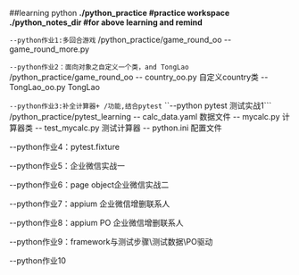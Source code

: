 ﻿##learning python
****./python_practice     #practice workspace
./python_notes_dir    #for above learning and remind****




`--python作业1:多回合游戏`
  /python_practice/game_round_oo
  -- game_round_more.py
  
  
`--python作业2：面向对象之自定义一个类，and TongLao`
  /python_practice/game_round_oo
  -- country_oo.py    自定义country类
  -- TongLao_oo.py    TongLao
  
  
`--python作业3:补全计算器+ /功能,结合pytest`
``--python pytest 测试实战1```
  /python_practice/pytest_learning
  -- calc_data.yaml   数据文件
  -- mycalc.py        计算器类
  -- test_mycalc.py   测试计算器
  -- python.ini       配置文件
  
  
  --python作业4：pytest.fixture 
  
  --python作业5：企业微信实战一
  
  --python作业6：page object企业微信实战二
  
  --python作业7：appium 企业微信增删联系人
  
  --python作业8：appium PO 企业微信增删联系人
  
  --python作业9：framework与测试步骤\测试数据\PO驱动
  
  --python作业10